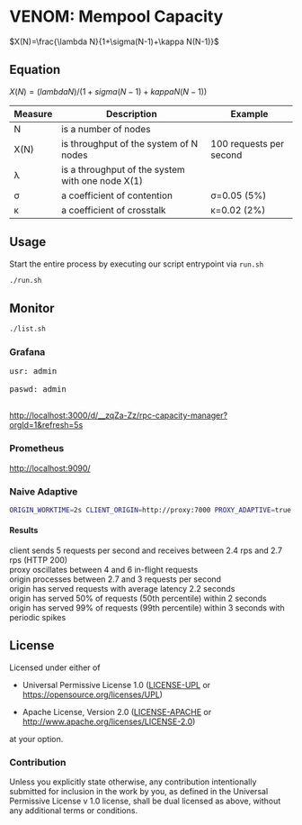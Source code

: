 # VENOM: Mempool Capacity


$X(N)=\frac{\lambda N}{1+\sigma(N-1)+\kappa N(N-1)}$


## Equation 

$X(N)=(lambda N)/(1+sigma(N-1)+kappa N(N-1))$


| **Measure** 	| **Description**                                  	| **Example**             	|
|-------------	|--------------------------------------------------	|-------------------------	|
| N           	| is a number of nodes                             	|                         	|
| X(N)        	| is throughput of the system of N nodes           	| 100 requests per second 	|
| λ           	| is a throughput of the system with one node X(1) 	|                         	|
| σ           	| a coefficient of contention                      	| σ=0.05 (5%)             	|
| κ           	| a coefficient of crosstalk                       	| κ=0.02 (2%)             	|


## Usage 

Start the entire process by executing our script entrypoint via `run.sh`

```bash
./run.sh
```

## Monitor 

```bash
./list.sh
```

### Grafana 

<pre>
usr: admin <br>
paswd: admin <br>
</pre>

[http://localhost:3000/d/__zqZa-Zz/rpc-capacity-manager?orgId=1&refresh=5s](http://localhost:3000/d/__zqZa-Zz/rpc-capacity-manager?orgId=1&refresh=5s)

### Prometheus

[http://localhost:9090/](http://localhost:9090/)


### Naive Adaptive 

```bash
ORIGIN_WORKTIME=2s CLIENT_ORIGIN=http://proxy:7000 PROXY_ADAPTIVE=true docker-compose up
```

#### Results

client sends 5 requests per second and receives between 2.4 rps and 2.7 rps (HTTP 200) <br>
proxy oscillates between 4 and 6 in-flight requests <br>
origin processes between 2.7 and 3 requests per second <br>
origin has served requests with average latency 2.2 seconds <br>
origin has served 50% of requests (50th percentile) within 2 seconds <br>
origin has served 99% of requests (99th percentile) within 3 seconds with periodic spikes <br>


 ## License
 
 Licensed under either of

 * Universal Permissive License 1.0
   ([LICENSE-UPL](LICENSE-UPL) or https://opensource.org/licenses/UPL)

 * Apache License, Version 2.0
   ([LICENSE-APACHE](LICENSE-APACHE) or http://www.apache.org/licenses/LICENSE-2.0)
 
 at your option.

 ### Contribution

Unless you explicitly state otherwise, any contribution intentionally submitted
for inclusion in the work by you, as defined in the Universal Permissive License v 1.0 
license, shall be dual licensed as above, without any additional terms or conditions.